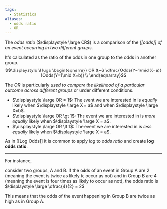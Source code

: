 ```yaml
---
tags:
  - Statistics
aliases:
  - odds ratio
  - OR
---
```

The *odds ratio* ($\displaystyle \large OR$) is a comparison of the *[[odds]] of an event occurring in two different groups*.

It's calculated as the ratio of the odds in one group to the odds in another group.
$$\displaystyle \Huge \begin{eqnarray} 
OR &=& \dfrac{Odds(Y=1\mid X=a)}{Odds(Y=1\mid X=b)} \\
\end{eqnarray}$$

The *OR* is particularly *used to compare the likelihood of a particular outcome across different groups* or under different conditions.

- $\displaystyle \large OR = 1$: The event we are interested in is *equally* likely when $\displaystyle \large X = a$ and when $\displaystyle \large X=b$. 
- $\displaystyle \large OR \gt 1$: The event we are interested in is *more equally* likely when $\displaystyle \large X = a$. 
- $\displaystyle \large OR \lt 1$: The event we are interested in is *less equally* likely when $\displaystyle \large X = a$. 

As in [[Log Odds]] it is common to apply *log* to *odds ratio* and create **log odds ratio**.

---
For instance,

consider two groups, A and B. If the odds of an event in Group A are 2 (meaning the event is twice as likely to occur as not) and in Group B are 4 (meaning the event is four times as likely to occur as not), the odds ratio is $\displaystyle \large \dfrac{4}{2} = 2$

This means that the odds of the event happening in Group B are twice as high as in Group A.